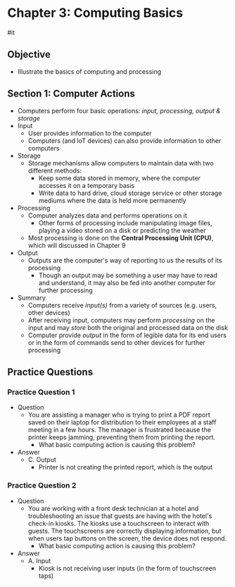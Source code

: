 # Chapter 3: Computing Basics

#it 

## Objective

- Illustrate the basics of computing and processing

## Section 1: Computer Actions

- Computers perform four basic operations: *input, processing, output & storage*
- Input
	- User provides information to the computer 
	- Computers (and IoT devices) can also provide information to other computers
- Storage
	- Storage mechanisms allow computers to maintain data with two different methods:
		- Keep some data stored in memory, where the computer accesses it on a temporary basis
		- Write data to hard drive, cloud storage service or other storage mediums where the data is held more permanently
- Processing
	- Computer analyzes data and performs operations on it 
		- Other forms of processing include manipulating image files, playing a video stored on a disk or predicting the weather
	- Most processing is done on the **Central Processing Unit (CPU)**, which will discussed in Chapter 9
- Output
	- Outputs are the computer's way of reporting to us the results of its processing
		- Though an output may be something a user may have to read and understand, it may also be fed into another computer for further processing
- Summary
	- Computers receive *input(s)* from a variety of sources (e.g. users, other devices)
	- After receiving input, computers may perform *processing* on the input and may *store* both the original and processed data on the disk
	- Computer provide *output* in the form of legible data for its end users or in the form of commands send to other devices for further processing

## Practice Questions

### Practice Question 1

- Question
	- You are assisting a manager who is trying to print a PDF report saved on their laptop for distribution to their employees at a staff meeting in a few hours. The manager is frustrated because the printer keeps jamming, preventing them from printing the report.
		- What basic computing action is causing this problem?
- Answer
	- C. Output
		- Printer is not creating the printed report, which is the output

### Practice Question 2

- Question
	- You are working with a front desk technician at a hotel and troubleshooting an issue that guests are having with the hotel's check-in kiosks. The kiosks use a touchscreen to interact with guests. The touchscreens are correctly displaying information, but when users tap buttons on the screen, the device does not respond.
		- What basic computing action is causing this problem?
- Answer
	- A. Input
		- Kiosk is not receiving user inputs (in the form of touchscreen taps)